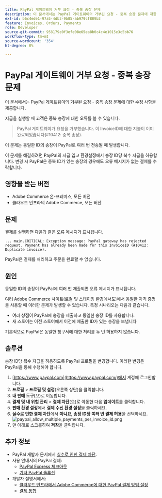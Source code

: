 ```yaml
---
title: PayPal 게이트웨이 거부 요청 - 중복 송장 문제
description: 이 문서에서는 PayPal 게이트웨이의 거부된 요청 - 중복 송장 문제에 대한 수정 사항을 제공합니다.
exl-id: b6c4ede1-97a5-4db3-9b05-ab979cf809b3
feature: Invoices, Orders, Payments
role: Developer
source-git-commit: 958179e0f3efe08e65ea8b0c4c4e1015e3c5bb76
workflow-type: tm+mt
source-wordcount: '354'
ht-degree: 0%

---
```


# PayPal 게이트웨이 거부 요청 - 중복 송장 문제

이 문서에서는 PayPal 게이트웨이의 거부된 요청 - 중복 송장 문제에 대한 수정 사항을 제공합니다.

지급을 실행할 때 고객은 중복 송장에 대한 오류를 볼 수 있습니다.

>PayPal 게이트웨이가 요청을 거부했습니다. 이 InvoiceID에 대한 지불이 이미 완료되었습니다(\#10412: 중복 송장).

이 문제는 동일한 ID의 송장이 PayPal로 여러 번 전송될 때 발생합니다.

이 문제를 해결하려면 PayPal의 지급 입고 환경설정에서 송장 ID당 복수 지급을 허용합니다. 변경 시 PayPal은 중복 ID가 있는 송장의 경우에도 오류 메시지가 없는 결제를 수락합니다.

## 영향을 받는 버전

* Adobe Commerce 온-프레미스, 모든 버전
* 클라우드 인프라의 Adobe Commerce, 모든 버전

## 문제

결제를 실행하면 다음과 같은 오류 메시지가 표시됩니다.

```
... main.CRITICAL: Exception message: PayPal gateway has rejected request. Payment has already been made for this InvoiceID (#10412: Duplicate invoice).
```

PayPal은 결제를 처리하고 주문을 완료할 수 없습니다.

## 원인

동일한 ID의 송장이 PayPal에 여러 번 제출되면 오류 메시지가 표시됩니다.

여러 Adobe Commerce 사이트(로컬 및 스테이징 환경에서도)에서 동일한 자격 증명을 사용할 때 이러한 문제가 발생할 수 있습니다. 특정 시나리오는 다음과 같습니다.

* 여러 상점이 PayPal에 송장을 제출하고 동일한 송장 ID를 사용합니다.
* 새 스토어는 이전 스토어에서 이전에 제출한 ID가 있는 송장을 보냅니다

기본적으로 PayPal은 동일한 청구서에 대한 처리를 두 번 허용하지 않습니다.

## 솔루션

송장 ID당 복수 지급을 허용하도록 PayPal 프로필을 변경합니다. 이러한 변경은 PayPal을 통해 수행해야 합니다.

1. [https://www.paypal.com](https://www.paypal.com/)에서 계정에 로그인합니다.
1. **프로필** > **프로필 및 설정**(오른쪽 상단)을 클릭합니다.
1. **내 판매 도구**(으)로 이동합니다.
1. **결제 및 내 위험 관리** > **결제 차단**(으)로 이동한 다음 **업데이트**&#x200B;를 클릭합니다.
1. **판매 환경 설정**&#x200B;에서 **결제 수신 환경 설정**&#x200B;을 클릭하세요.
1. **실수로 인한 결제 차단**&#x200B;에서 **아니요, 송장 ID당 여러 번 결제 허용**&#x200B;을 선택하세요.    ![paypal_allow_multiple_payments_per_invoice_id.png](assets/paypal_allow_multiple_payments_per_invoice_id.png)
1. 맨 아래로 스크롤하여 **저장**&#x200B;을 클릭합니다.

## 추가 정보

* PayPal 개발자 문서에서 [실수로 인한 결제 차단](https://developer.paypal.com/docs/admin/setup-account/#block-accidental-payments).
* 사용 안내서의 PayPal 결제:
   * [PayPal Express 체크아웃](/docs/commerce-admin/stores-sales/payments/paypal/paypal-express-checkout.html)
   * [기타 PayPal 솔루션](/docs/commerce-admin/stores-sales/payments/paypal/paypal.html)
* 개발자 설명서에서:
   * [클라우드 인프라에서 Adobe Commerce에 대한 PayPal 결제 방법 설정](/docs/commerce-cloud-service/user-guide/configure-store/paypal.html)
   * [결제 통합](https://developer.adobe.com/commerce/php/development/payments-integrations/)
